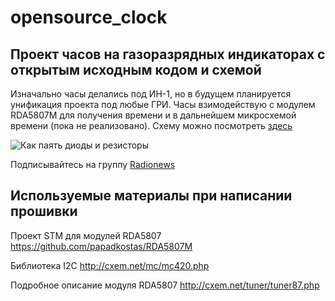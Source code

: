 # opensource_clock
## Проект часов на газоразрядных индикаторах с открытым исходным кодом и схемой

Изначально часы делались под ИН-1, но в будущем планируется унификация проекта под любые ГРИ. Часы взимодействую с модулем RDA5807M для получения времени и в дальнейшем микросхемой времени (пока не реализовано).
Схему можно посмотреть [здесь](https://easyeda.com/naym1993/RDS_Clock_lamp)

![Как паять диоды и резисторы](https://pp.userapi.com/c853420/v853420123/2b7db/BvtVi_LcUzg.jpg "Как паять диоды и резисторы")

Подписывайтесь на группу [Radionews](https://vk.com/bestradionews)

## Используемые материалы при написании прошивки

Проект STM для модулей RDA5807 <https://github.com/papadkostas/RDA5807M>

Библиотека I2C <http://cxem.net/mc/mc420.php>

Подробное описание модуля RDA5807 <http://cxem.net/tuner/tuner87.php>

